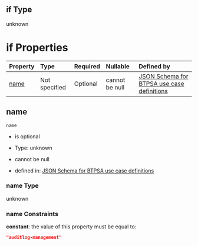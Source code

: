 ## if Type

unknown

# if Properties

| Property      | Type          | Required | Nullable       | Defined by                                                                                                                                                                                                        |
| :------------ | :------------ | :------- | :------------- | :---------------------------------------------------------------------------------------------------------------------------------------------------------------------------------------------------------------- |
| [name](#name) | Not specified | Optional | cannot be null | [JSON Schema for BTPSA use case definitions](btpsa-usecase-properties-services-items-allof-1-then-allof-13-if-properties-name.md "undefined#/properties/services/items/allOf/1/then/allOf/13/if/properties/name") |

## name



`name`

*   is optional

*   Type: unknown

*   cannot be null

*   defined in: [JSON Schema for BTPSA use case definitions](btpsa-usecase-properties-services-items-allof-1-then-allof-13-if-properties-name.md "undefined#/properties/services/items/allOf/1/then/allOf/13/if/properties/name")

### name Type

unknown

### name Constraints

**constant**: the value of this property must be equal to:

```json
"auditlog-management"
```
